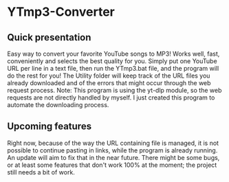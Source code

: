 # YTmp3-Converter
## Quick presentation
Easy way to convert your favorite YouTube songs to MP3!
Works well, fast, conveniently and selects the best quality for you.
Simply put one YouTube URL per line in a text file, then run the YTmp3.bat file, and the program will do the rest for you!
The Utility folder will keep track of the URL files you already downloaded and of the errors that might occur through the web request process.
Note: This program is using the yt-dlp module, so the web requests are not directly handled by myself. I just created this program to automate the downloading process.

## Upcoming features
Right now, because of the way the URL containing file is managed, it is not possible to continue pasting in links, while the program is already running. An update will aim to fix that in the near future.
There might be some bugs, or at least some features that don't work 100% at the moment; the project still needs a bit of work.
